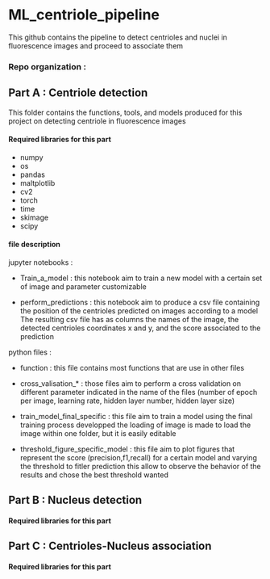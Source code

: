 # ML_centriole_pipeline
This github contains the pipeline to detect centrioles and nuclei in fluorescence images and proceed to associate them

### Repo organization :



## Part A : Centriole detection 
This folder contains the functions, tools, and models produced for this project on detecting centriole in fluorescence images

#### Required libraries for this part
- numpy		
- os		
- pandas		
- maltplotlib	
- cv2		
- torch		
- time		
- skimage		
- scipy		

#### file description
jupyter notebooks :
- Train_a_model : this notebook aim to train a new model with a certain set of image and parameter customizable

- perform_predictions : this notebook aim to produce a csv file containing the position of the centrioles predicted on images according to a model
The resulting csv file has as columns the names of the image, the detected centrioles coordinates x and y, and the score associated to the prediction

python files :
- function : this file contains most functions that are use in other files

- cross_valisation_* : those files aim to perform a cross validation on different parameter indicated in the name of the files
(number of epoch per image, learning rate, hidden layer number, hidden layer size)

- train_model_final_specific : this file aim to train a model using the final training process developped
the loading of image is made to load the image within one folder, but it is easily editable

- threshold_figure_specific_model : this file aim to plot figures that represent the score (precision,f1,recall) for a certain model and varying the threshold to fitler prediction
this allow to observe the behavior of the results and chose the best threshold wanted

## Part B : Nucleus detection

#### Required libraries for this part


## Part C : Centrioles-Nucleus association 

#### Required libraries for this part

